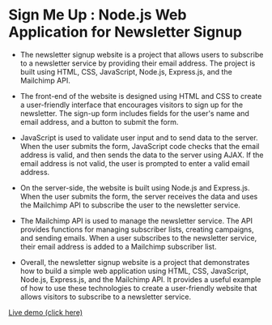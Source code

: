 
# Sign Me Up : Node.js Web Application for Newsletter Signup


- The newsletter signup website is a project that allows users to subscribe to a newsletter service by providing their email address. 
The project is built using HTML, CSS, JavaScript, Node.js, Express.js, and the Mailchimp API.

- The front-end of the website is designed using HTML and CSS to create a user-friendly interface that encourages visitors to sign up for the newsletter. 
The sign-up form includes fields for the user's name and email address, and a button to submit the form.

- JavaScript is used to validate user input and to send data to the server. When the user submits the form, 
JavaScript code checks that the email address is valid, and then sends the data to the server using AJAX. If the email address is not valid, 
the user is prompted to enter a valid email address.

- On the server-side, the website is built using Node.js and Express.js. When the user submits the form, the server receives the data and uses the Mailchimp API 
to subscribe the user to the newsletter service. 


- The Mailchimp API is used to manage the newsletter service. The API provides functions for managing subscriber lists, creating campaigns, 
and sending emails. When a user subscribes to the newsletter service, their email address is added to a Mailchimp subscriber list.

- Overall, the newsletter signup website is a project that demonstrates how to build a simple web application using HTML, CSS, JavaScript, Node.js, Express.js, 
and the Mailchimp API. It provides a useful example of how to use these technologies to create a user-friendly website that allows visitors to subscribe to a 
newsletter service.

<a href="https://signmeup-nodejs-web-app.onrender.com/">Live demo (click here) </a>
